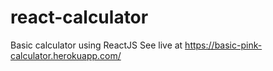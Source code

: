 # react-calculator
Basic calculator using ReactJS
See live at https://basic-pink-calculator.herokuapp.com/
